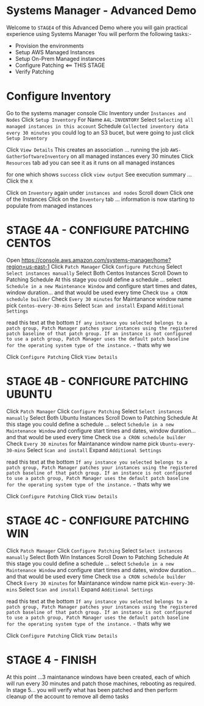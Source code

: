 # Systems Manager - Advanced Demo 

Welcome to `STAGE4` of this Advanced Demo where you will gain practical experience using Systems Manager
You will perform the following tasks:-  

- Provision the environments 
- Setup AWS Managed Instances
- Setup On-Prem Managed instances
- Configure Patching  <== THIS STAGE  
- Verify Patching

# Configure Inventory

Go to the systems manager console
Clic Inventory under `Instances and Nodes`
Click `Setup Inventory`
For Name `A4L-INVENTORY`
Select `Selecting all managed instances in this account`
Schedule `Collected inventory data every 30 minutes`
you could log to an S3 bucet, but were going to just click `Setup Inventory`

Click `View Details`
This creates an association ... running the job `AWS-GatherSoftwareInventory` on all managed instances every 30 minutes
Click `Resources` tab ad you can see it as it runs on all managed instances

for one which shows `success` click `view output`
See execution summary ...
Click the `X`

Click on `Inventory` again under `instances and nodes`
Scroll down
Click one of the Instances
Click on the `Inventory` tab ... information is now starting to populate from managed instances



# STAGE 4A - CONFIGURE PATCHING CENTOS

Open https://console.aws.amazon.com/systems-manager/home?region=us-east-1
Click `Patch Manager`
Click `Configure Patching`
Select `Select instances manually`
Select Both Centos Instances
Scroll Down to Patching Schedule
At this stage you could define a schedule ... select `Schedule in a new Maintenance Window`
and configure start times and dates, window duration... and that would be used every time
Check `Use a CRON schedule builder`
Check `Every 30 minutes`
for Maintanance window name pick `Centos-every-30-mins`
Select `Scan and install`
Expand `Additional Settings`

read this text at the bottom
`If any instance you selected belongs to a patch group, Patch Manager patches your instances using the registered patch baseline of that patch group. If an instance is not configured to use a patch group, Patch Manager uses the default patch baseline for the operating system type of the instance.` - thats why we 

Click `Configure Patching`
Click `View Details`

# STAGE 4B - CONFIGURE PATCHING UBUNTU

Click `Patch Manager`
Click `Configure Patching`
Select `Select instances manually`
Select Both Ubuntu Instances
Scroll Down to Patching Schedule
At this stage you could define a schedule ... select `Schedule in a new Maintenance Window`
and configure start times and dates, window duration... and that would be used every time
Check `Use a CRON schedule builder`
Check `Every 30 minutes`
for Maintanance window name pick `Ubuntu-every-30-mins`
Select `Scan and install`
Expand `Additional Settings`

read this text at the bottom
`If any instance you selected belongs to a patch group, Patch Manager patches your instances using the registered patch baseline of that patch group. If an instance is not configured to use a patch group, Patch Manager uses the default patch baseline for the operating system type of the instance.` - thats why we 

Click `Configure Patching`
Click `View Details`


# STAGE 4C - CONFIGURE PATCHING WIN

Click `Patch Manager`
Click `Configure Patching`
Select `Select instances manually`
Select Both Win Instances
Scroll Down to Patching Schedule
At this stage you could define a schedule ... select `Schedule in a new Maintenance Window`
and configure start times and dates, window duration... and that would be used every time
Check `Use a CRON schedule builder`
Check `Every 30 minutes`
for Maintanance window name pick `Win-every-30-mins`
Select `Scan and install`
Expand `Additional Settings`

read this text at the bottom
`If any instance you selected belongs to a patch group, Patch Manager patches your instances using the registered patch baseline of that patch group. If an instance is not configured to use a patch group, Patch Manager uses the default patch baseline for the operating system type of the instance.` - thats why we 

Click `Configure Patching`
Click `View Details`


# STAGE 4 - FINISH

At this point ...3 maintanance windows have been created, each of which will run every 30 minutes and patch those machines, rebooting as required.
In stage 5... you will verify what has been patched and then perform cleanup of the account to remove all demo tasks






